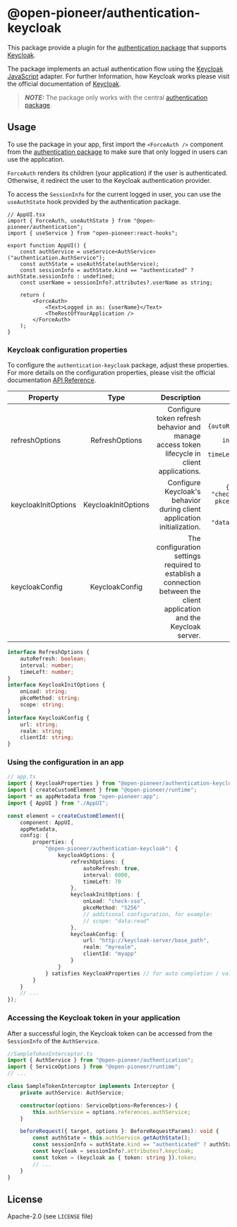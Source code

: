 # @open-pioneer/authentication-keycloak

This package provide a plugin for the [authentication package](https://github.com/open-pioneer/trails-core-packages/blob/main/src/packages/authentication/README.md#implementing-an-authentication-plugin) that supports [Keycloak](https://www.keycloak.org/).

The package implements an actual authentication flow using the [Keycloak JavaScript](#https://www.keycloak.org/docs/latest/securing_apps/index.html#_javascript_adapter) adapter.
For further Information, how Keycloak works please visit the official documentation of [Keycloak](https://www.keycloak.org/).

> **_NOTE:_** The package only works with the central [authentication package](https://github.com/open-pioneer/trails-core-packages/blob/main/src/packages/authentication/README.md#implementing-an-authentication-plugin).

## Usage

To use the package in your app, first import the `<ForceAuth />` component from the [authentication package](https://github.com/open-pioneer/trails-core-packages/blob/main/src/packages/authentication/README.md#enforcing-authentication) to make sure that only logged in users can use the application.

`ForceAuth` renders its children (your application) if the user is authenticated.
Otherwise, it redirect the user to the Keycloak authentication provider.

To access the `SessionInfo` for the current logged in user, you can use the `useAuthState` hook provided by the authentication package.

```tsx
// AppUI.tsx
import { ForceAuth, useAuthState } from "@open-pioneer/authentication";
import { useService } from "open-pioneer:react-hooks";

export function AppUI() {
    const authService = useService<AuthService>("authentication.AuthService");
    const authState = useAuthState(authService);
    const sessionInfo = authState.kind == "authenticated" ? authState.sessionInfo : undefined;
    const userName = sessionInfo?.attributes?.userName as string;

    return (
        <ForceAuth>
            <Text>Logged in as: {userName}</Text>
            <TheRestOfYourApplication />
        </ForceAuth>
    );
}
```

### Keycloak configuration properties

To configure the `authentication-keycloak` package, adjust these properties.
For more details on the configuration properties, please visit the official documentation [API Reference](https://www.keycloak.org/docs/latest/securing_apps/index.html#api-reference).

| Property            |        Type         |                                                                                                           Description |                                                         Default |
| ------------------- | :-----------------: | --------------------------------------------------------------------------------------------------------------------: | --------------------------------------------------------------: |
| refreshOptions      |   RefreshOptions    |                            Configure token refresh behavior and manage access token lifecycle in client applications. |             `{autoRefresh: true, interval: 6000, timeLeft: 70}` |
| keycloakInitOptions | KeycloakInitOptions |                                               Configure Keycloak's behavior during client application initialization. | `{onLoad: "check-sso", pkceMethod: "S256", scope: "data:read"}` |
| keycloakConfig      |   KeycloakConfig    | The configuration settings required to establish a connection between the client application and the Keycloak server. |                                                                 |

```ts
interface RefreshOptions {
    autoRefresh: boolean;
    interval: number;
    timeLeft: number;
}
interface KeycloakInitOptions {
    onLoad: string;
    pkceMethod: string;
    scope: string;
}
interface KeycloakConfig {
    url: string;
    realm: string;
    clientId: string;
}
```

### Using the configuration in an app

```ts
// app.ts
import { KeycloakProperties } from "@open-pioneer/authentication-keycloak";
import { createCustomElement } from "@open-pioneer/runtime";
import * as appMetadata from "open-pioneer:app";
import { AppUI } from "./AppUI";

const element = createCustomElement({
    component: AppUI,
    appMetadata,
    config: {
        properties: {
            "@open-pioneer/authentication-keycloak": {
                keycloakOptions: {
                    refreshOptions: {
                        autoRefresh: true,
                        interval: 6000,
                        timeLeft: 70
                    },
                    keycloakInitOptions: {
                        onLoad: "check-sso",
                        pkceMethod: "S256"
                        // additional configuration, for example:
                        // scope: "data:read"
                    },
                    keycloakConfig: {
                        url: "http://keycloak-server/base_path",
                        realm: "myrealm",
                        clientId: "myapp"
                    }
                }
            } satisfies KeycloakProperties // for auto completion / validation
        }
    }
    // ...
});
```

### Accessing the Keycloak token in your application

After a successful login, the Keycloak token can be accessed from the `SessionInfo` of the `AuthService`.

```ts
//SampleTokenInterceptor.ts
import { AuthService } from "@open-pioneer/authentication";
import { ServiceOptions } from "@open-pioneer/runtime";
// ...

class SampleTokenInterceptor implements Interceptor {
    private authService: AuthService;

    constructor(options: ServiceOptions<References>) {
        this.authService = options.references.authService;
    }

    beforeRequest({ target, options }: BeforeRequestParams): void {
        const authState = this.authService.getAuthState();
        const sessionInfo = authState.kind == "authenticated" ? authState.sessionInfo : undefined;
        const keycloak = sessionInfo?.attributes?.keycloak;
        const token = (keycloak as { token: string }).token;
        // ...
    }
}
```

## License

Apache-2.0 (see `LICENSE` file)
